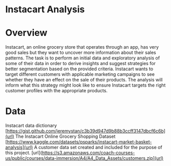 # Instacart Analysis
# Overview
Instacart, an online grocery store that operates through an app, has very good sales but they want to uncover more information about their sales patterns. The task is to perform an initial data and exploratory analysis of some of their data in order to derive insights and suggest strategies for better segmentation based on the provided criteria. Instacart wants to target different customers with applicable marketing campaigns to see whether they have an effect on the sale of their products. The analysis will inform what this strategy might look like to ensure Instacart targets the right customer profiles with the appropriate products.
# Data
Instacart data dictionary [https://gist.github.com/jeremystan/c3b39d947d9b88b3ccff3147dbcf6c6b](url)
The Instacart Online Grocery Shopping Dataset [https://www.kaggle.com/datasets/psparks/instacart-market-basket-analysis](url)
A customer data set created and included for the purpose of this project. [url](https://s3.amazonaws.com/coach-courses-us/public/courses/data-immersion/A4/A4_Data_Assets/customers.zip](url)
